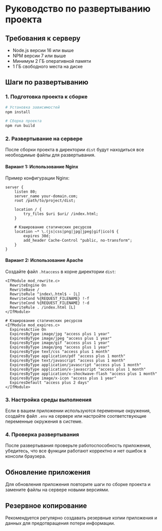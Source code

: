 
# Руководство по развертыванию проекта

## Требования к серверу

- Node.js версии 16 или выше
- NPM версии 7 или выше
- Минимум 2 ГБ оперативной памяти
- 1 ГБ свободного места на диске

## Шаги по развертыванию

### 1. Подготовка проекта к сборке

```bash
# Установка зависимостей
npm install

# Сборка проекта
npm run build
```

### 2. Развертывание на сервере

После сборки проекта в директории `dist` будут находиться все необходимые файлы для развертывания.

#### Вариант 1: Использование Nginx

Пример конфигурации Nginx:

```nginx
server {
    listen 80;
    server_name your-domain.com;
    root /path/to/project/dist;
    
    location / {
        try_files $uri $uri/ /index.html;
    }
    
    # Кэширование статических ресурсов
    location ~* \.(js|css|png|jpg|jpeg|gif|ico)$ {
        expires 30d;
        add_header Cache-Control "public, no-transform";
    }
}
```

#### Вариант 2: Использование Apache

Создайте файл `.htaccess` в корне директории `dist`:

```htaccess
<IfModule mod_rewrite.c>
  RewriteEngine On
  RewriteBase /
  RewriteRule ^index\.html$ - [L]
  RewriteCond %{REQUEST_FILENAME} !-f
  RewriteCond %{REQUEST_FILENAME} !-d
  RewriteRule . /index.html [L]
</IfModule>

# Кэширование статических ресурсов
<IfModule mod_expires.c>
  ExpiresActive On
  ExpiresByType image/jpg "access plus 1 year"
  ExpiresByType image/jpeg "access plus 1 year"
  ExpiresByType image/gif "access plus 1 year"
  ExpiresByType image/png "access plus 1 year"
  ExpiresByType text/css "access plus 1 month"
  ExpiresByType application/pdf "access plus 1 month"
  ExpiresByType text/javascript "access plus 1 month"
  ExpiresByType application/javascript "access plus 1 month"
  ExpiresByType application/x-javascript "access plus 1 month"
  ExpiresByType application/x-shockwave-flash "access plus 1 month"
  ExpiresByType image/x-icon "access plus 1 year"
  ExpiresDefault "access plus 2 days"
</IfModule>
```

### 3. Настройка среды выполнения

Если в вашем приложении используются переменные окружения, создайте файл `.env` на сервере или настройте соответствующие переменные окружения в системе.

### 4. Проверка развертывания

После развертывания проверьте работоспособность приложения, убедитесь, что все функции работают корректно и нет ошибок в консоли браузера.

## Обновление приложения

Для обновления приложения повторите шаги по сборке проекта и замените файлы на сервере новыми версиями.

## Резервное копирование

Рекомендуется регулярно создавать резервные копии приложения и данных для предотвращения потери информации.
